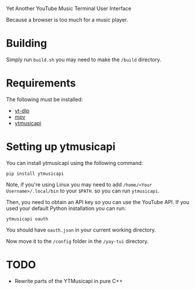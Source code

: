 Yet Another YouTube Music Terminal User Interface

Because a browser is too much for a music player.

# Building

Simply run `build.sh` you may need to make the `/build` directory.


# Requirements
The following must be installed:

- [yt-dlp](https://github.com/yt-dlp/yt-dlp)
- [mpv](https://mpv.io/)
- [ytmusicapi](https://github.com/sigma67/ytmusicapi)


# Setting up ytmusicapi

You can install ytmusicapi using the following command:

    pip install ytmusicapi


Note, if you're using Linux you may need to add `/home/<Your Username>/.local/bin` to your `$PATH`. so you can run `ytmusicapi`.  

Then, you need to obtain an API key so you can use the YouTube API.  If you used your default Python installation you can run: 

    ytmusicapi oauth

You should have `oauth.json` in your current working directory.

Now move it to the `/config` folder in the `/yay-tui` directory.  

# TODO 

- Rewrite parts of the YTMusicapi in pure C++
